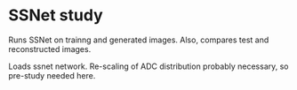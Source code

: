 # SSNet study

Runs SSNet on trainng and generated images.
Also, compares test and reconstructed images.

Loads ssnet network.
Re-scaling of ADC distribution probably necessary, so pre-study needed here.

